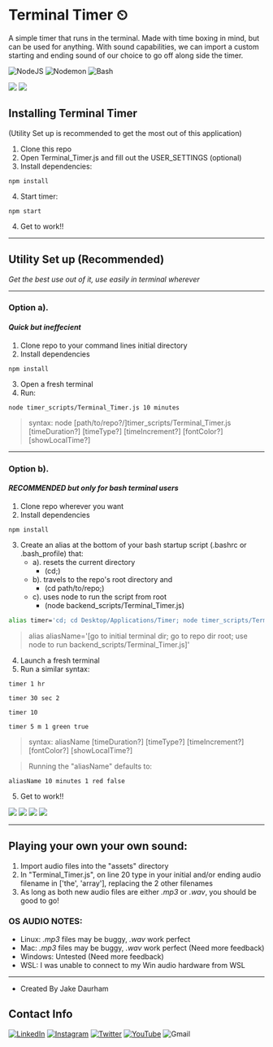 # Terminal Timer ⏲
A simple timer that runs in the terminal. Made with time boxing in mind, but can be used for anything. With sound capabilities, we can import a custom starting and ending sound of our choice to go off along side the timer.

![NodeJS](https://img.shields.io/badge/node.js-6DA55F?style=for-the-badge&logo=node.js&logoColor=white)
![Nodemon](https://img.shields.io/badge/nodemon-8AA15A?style=for-the-badge&logo=nodemon&logoColor=gray)
![Bash](https://img.shields.io/badge/bash-gray?style=for-the-badge&logo=gnubash&logoColor=white)

![](https://media.giphy.com/media/ptAFyxqzfSBs28tDS4/giphy.gif)
![](https://media.giphy.com/media/n5HeyjISjmh8Znzi2j/giphy.gif)


## Installing Terminal Timer
(Utility Set up is recommended to get the most out of this application)

1. Clone this repo 
2. Open Terminal_Timer.js and fill out the USER_SETTINGS (optional)
3. Install dependencies:
```
npm install
```
4. Start timer:
```
npm start
```
4. Get to work!!
---
## Utility Set up (Recommended)
_Get the best use out of it, use easily in terminal wherever_

---
### Option a).
#### _Quick but ineffecient_

1. Clone repo to your command lines initial directory
2. Install dependencies
```
npm install
```
3. Open a fresh terminal
4. Run:
```
node timer_scripts/Terminal_Timer.js 10 minutes
```
>syntax: node [path/to/repo?/]timer_scripts/Terminal_Timer.js [timeDuration?] [timeType?] [timeIncrement?] [fontColor?] [showLocalTime?]


---
### Option b).
#### _RECOMMENDED but only for bash terminal users_

1. Clone repo wherever you want
2. Install dependencies
```
npm install
```
3. Create an alias at the bottom of your bash startup script (.bashrc or .bash_profile) that:
    - a). resets the current directory
        - (cd;)
    - b). travels to the repo's root directory and
        - (cd path/to/repo;)
    - c). uses node to run the script from root
        - (node backend_scripts/Terminal_Timer.js)
``` bash
alias timer='cd; cd Desktop/Applications/Timer; node timer_scripts/Terminal_Timer.js'
```

>alias aliasName='[go to initial terminal dir; go to repo dir root; use node to run backend_scripts/Terminal_Timer.js]'

4. Launch a fresh terminal
5. Run a similar syntax:
```
timer 1 hr
```
```
timer 30 sec 2
```
```
timer 10
```
```
timer 5 m 1 green true
```
>syntax: aliasName [timeDuration?] [timeType?] [timeIncrement?] [fontColor?] [showLocalTime?]

> Running the "aliasName" defaults to:

```
aliasName 10 minutes 1 red false
```
5. Get to work!!

![](https://media.giphy.com/media/7x7vp9yPVEnZGXWlzv/giphy.gif)
![](https://media.giphy.com/media/nQAyLJXzeBaANxfyJa/giphy.gif)
![](https://media.giphy.com/media/t0Ob0tLiWa6cHCHPCU/giphy.gif)
![](https://media.giphy.com/media/KNNTUcZln6PLh5ntC7/giphy.gif)

---
## Playing your own your own sound:

1. Import audio files into the "assets" directory
2. In "Terminal_Timer.js", on line 20 type in your initial and/or ending audio filename in ['the', 'array'], replacing the 2 other filenames
3. As long as both new audio files are either _.mp3_ or _.wav_, you should be good to go!

### OS AUDIO NOTES:
- Linux: _.mp3_ files may be buggy, _.wav_ work perfect
- Mac: _.mp3_ files may be buggy, _.wav_ work perfect (Need more feedback)
- Windows: Untested (Need more feedback)
- WSL: I was unable to connect to my Win audio hardware from WSL


---
- Created By Jake Daurham
## Contact Info
[![LinkedIn](https://img.shields.io/badge/linkedin-%230077B5.svg?style=for-the-badge&logo=linkedin&logoColor=white)](https://www.linkedin.com/in/daurham) [![Instagram](https://img.shields.io/badge/Captain_Daurham-%23E4405F.svg?style=for-the-badge&logo=Instagram&logoColor=white)](https://www.instagram.com/captain_daurham/) [![Twitter](https://img.shields.io/badge/daurham-%231DA1F2.svg?style=for-the-badge&logo=Twitter&logoColor=white)](https://twitter.com/daurham) [![YouTube](https://img.shields.io/badge/daurham-%23FF0000.svg?style=for-the-badge&logo=YouTube&logoColor=white)](https://www.youtube.com/user/daurham) ![Gmail](https://img.shields.io/badge/Daurham95-D14836?style=for-the-badge&logo=gmail&logoColor=white)
